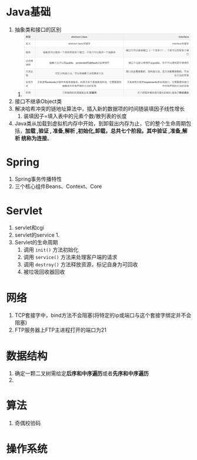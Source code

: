 # Java基础

1. 抽象类和接口的区别
   1. ![接口与抽象类](\images\接口与抽象类.webp)
2. 接口不继承Object类
3. 解决哈希冲突的链地址算法中，插入新的数据项的时间随装填因子线性增长
   1. 装填因子=填入表中的元素个数/散列表的长度
4. Java类从加载到虚拟机内存中开始，到卸载出内存为止，它的整个生命周期包括，**加载 ,验证 , 准备,解析 ,初始化,卸载，总共七个阶段。其中验证 ,准备,解析 统称为连接**。

# Spring

1. Spring事务传播特性
2. 三个核心组件Beans、Context、Core



# Servlet

1. servlet和cgi
2. servlet的service
   1. 
3. Servlet的生命周期
   1. 调用 `init()` 方法初始化
   2. 调用 `service()` 方法来处理客户端的请求
   3. 调用 `destroy()` 方法释放资源，标记自身为可回收
   4. 被垃圾回收器回收

# 网络

1. TCP套接字中，bind方法不会阻塞(将特定的ip或端口与这个套接字绑定并不会阻塞)
2. FTP服务器上FTP主进程打开的端口为21

# 数据结构

1. 确定一颗二叉树需给定**后序和中序遍历**或者**先序和中序遍历**
2. 

# 算法

1. 奇偶校验码

# 操作系统

